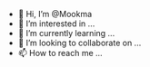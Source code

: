 - 👋 Hi, I’m @Mookma
- 👀 I’m interested in ...
- 🌱 I’m currently learning ...
- 💞️ I’m looking to collaborate on ...
- 📫 How to reach me ...

<!---
Mookma/Mookma is a ✨ special ✨ repository because its `README.md` (this file) appears on your GitHub profile.
You can click the Preview link to take a look at your changes.
--->
